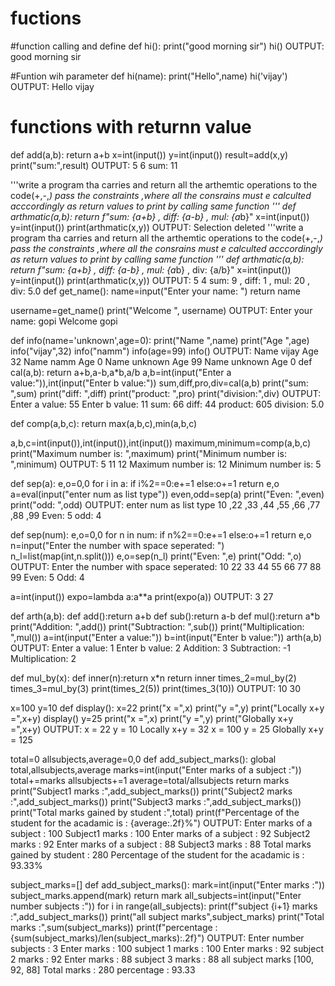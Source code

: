 # fuctions
#function calling and define
def hi():
    print("good morning sir")
hi()
OUTPUT:
good morning sir

#Funtion wih parameter
def hi(name):
    print("Hello",name)
hi('vijay')
OUTPUT:
Hello vijay

# functions with returnn value
def add(a,b):
    return a+b
x=int(input())
y=int(input())
result=add(x,y)
print("sum:",result)
OUTPUT:
 5
 6
sum: 11

'''write a program tha carries and return all the arthemtic operations to the code(+,-,*)
pass the constraints ,where all the consrains must e calculted acccordingly as return values
to print by calling same function '''
def arthmatic(a,b):
    return f"sum: {a+b} , diff: {a-b} , mul: {a*b}"
x=int(input())
y=int(input())
print(arthmatic(x,y))
OUTPUT:
Selection deleted
'''write a program tha carries and return all the arthemtic operations to the code(+,-,*)
pass the constraints ,where all the consrains must e calculted acccordingly as return values
to print by calling same function '''
def arthmatic(a,b):
    return f"sum: {a+b} , diff: {a-b} , mul: {a*b} , div: {a/b}"
x=int(input())
y=int(input())
print(arthmatic(x,y))
OUTPUT:
 5
 4
sum: 9 , diff: 1 , mul: 20 , div: 5.0
 def get_name():
     name=input("Enter your name: ")
     return name
     
username=get_name()
print("Welcome ", username)
OUTPUT:
Enter your name:  gopi
Welcome  gopi

def info(name='unknown',age=0):
    print("Name ",name)
    print("Age ",age)
info("vijay",32)
info("namm")
info(age=99)
info()
OUTPUT:
Name  vijay
Age  32
Name  namm
Age  0
Name  unknown
Age  99
Name  unknown
Age  0
def cal(a,b):
    return a+b,a-b,a*b,a/b
a,b=int(input("Enter a value:")),int(input("Enter b value:"))
sum,diff,pro,div=cal(a,b)
print("sum: ",sum)
print("diff: ",diff)
print("product: ",pro)
print("division:",div)
OUTPUT:
Enter a value: 55
Enter b value: 11
sum:  66
diff:  44
product:  605
division: 5.0

def comp(a,b,c):
    return max(a,b,c),min(a,b,c)

a,b,c=int(input()),int(input()),int(input())
maximum,minimum=comp(a,b,c)
print("Maximum number is: ",maximum)
print("Minimum number is: ",minimum)
OUTPUT:
 5
 11
 12
Maximum number is:  12
Minimum number is:  5

def sep(a):
    e,o=0,0
    for i in a:
        if i%2==0:e+=1
        else:o+=1
    return e,o 
a=eval(input("enter num as list type"))
even,odd=sep(a)
print("Even: ",even)
print("odd: ",odd)
OUTPUT:
enter num as list type 10 ,22 ,33 ,44  ,55 ,66 ,77 ,88 ,99
Even:  5
odd:  4

def sep(num):
    e,o=0,0
    for n in num:
        if n%2==0:e+=1
        else:o+=1
    return e,o
n=input("Enter the number with space seperated: ")
n_l=list(map(int,n.split()))
e,o=sep(n_l)
print("Even: ",e)
print("Odd: ",o)
OUTPUT:
Enter the number with space seperated:  10 22 33 44  55 66 77 88 99
Even:  5
Odd:  4

a=int(input())
expo=lambda a:a**a
print(expo(a))
OUTPUT:
 3
27

def arth(a,b):
    def add():return a+b
    def sub():return a-b
    def mul():return a*b
    print("Addition: ",add())
    print("Subtraction: ",sub())
    print("Multiplication: ",mul())
a=int(input("Enter a value:"))
b=int(input("Enter b value:"))
arth(a,b)
OUTPUT:
Enter a value: 1
Enter b value: 2
Addition:  3
Subtraction:  -1
Multiplication:  2

def mul_by(x):
    def inner(n):return x*n
    return inner
times_2=mul_by(2)
times_3=mul_by(3)
print(times_2(5))
print(times_3(10))
OUTPUT:
10
30

x=100
y=10
def display():
    x=22
    print("x =",x)
    print("y =",y)
    print("Locally x+y =",x+y)
display()
y=25
print("x =",x)
print("y =",y)
print("Globally x+y =",x+y)
OUTPUT:
x = 22
y = 10
Locally x+y = 32
x = 100
y = 25
Globally x+y = 125

total=0
allsubjects,average=0,0
def add_subject_marks():
    global total,allsubjects,average
    marks=int(input("Enter marks of a subject :"))
    total+=marks
    allsubjects+=1
    average=total/allsubjects
    return marks
print("Subject1 marks :",add_subject_marks())
print("Subject2 marks :",add_subject_marks())
print("Subject3 marks :",add_subject_marks())
print("Total marks gained by student :",total)
print(f"Percentage of the student for the acadamic is : {average:.2f}%")
OUTPUT:
Enter marks of a subject : 100
Subject1 marks : 100
Enter marks of a subject : 92
Subject2 marks : 92
Enter marks of a subject : 88
Subject3 marks : 88
Total marks gained by student : 280
Percentage of the student for the acadamic is : 93.33%

subject_marks=[]
def add_subject_marks():
    mark=int(input("Enter marks :"))
    subject_marks.append(mark)
    return mark
all_subjects=int(input("Enter number subjects :"))
for i in range(all_subjects):
    print(f"subject {i+1} marks :",add_subject_marks())
print("all subject marks",subject_marks)
print("Total marks :",sum(subject_marks))
print(f"percentage : {sum(subject_marks)/len(subject_marks):.2f}")
OUTPUT:
Enter number subjects : 3
Enter marks : 100
subject 1 marks : 100
Enter marks : 92
subject 2 marks : 92
Enter marks : 88
subject 3 marks : 88
all subject marks [100, 92, 88]
Total marks : 280
percentage : 93.33
